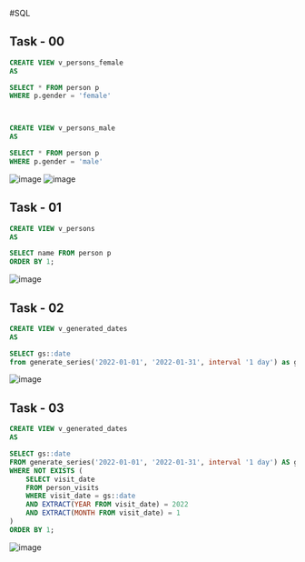 #SQL

## Task - 00
```sql
CREATE VIEW v_persons_female
AS 

SELECT * FROM person p
WHERE p.gender = 'female'



CREATE VIEW v_persons_male
AS 

SELECT * FROM person p
WHERE p.gender = 'male'
```
![image](https://github.com/CheAm1337/select/assets/115126424/90492085-74dc-4c32-a8b9-f7cd6e61c7eb)
![image](https://github.com/CheAm1337/select/assets/115126424/4f859e2b-0f20-4f16-b7f9-2b5d208dbb65)


## Task - 01
```sql
CREATE VIEW v_persons
AS 

SELECT name FROM person p
ORDER BY 1;
```
![image](https://github.com/CheAm1337/select/assets/115126424/1059e421-e06a-4b88-a80a-02877e198258)

## Task - 02
```sql
CREATE VIEW v_generated_dates
AS 

SELECT gs::date
from generate_series('2022-01-01', '2022-01-31', interval '1 day') as gs;
```
![image](https://github.com/CheAm1337/select/assets/115126424/b7dd8d51-f9b2-4fa2-9f88-b0ec19054b7c)

## Task - 03
```sql
CREATE VIEW v_generated_dates
AS 

SELECT gs::date
FROM generate_series('2022-01-01', '2022-01-31', interval '1 day') AS gs
WHERE NOT EXISTS (
    SELECT visit_date
    FROM person_visits
    WHERE visit_date = gs::date
    AND EXTRACT(YEAR FROM visit_date) = 2022
    AND EXTRACT(MONTH FROM visit_date) = 1
)
ORDER BY 1;
```
![image](https://github.com/CheAm1337/select/assets/115126424/26756be8-1f33-4319-99b9-b3e7e19a90e2)
